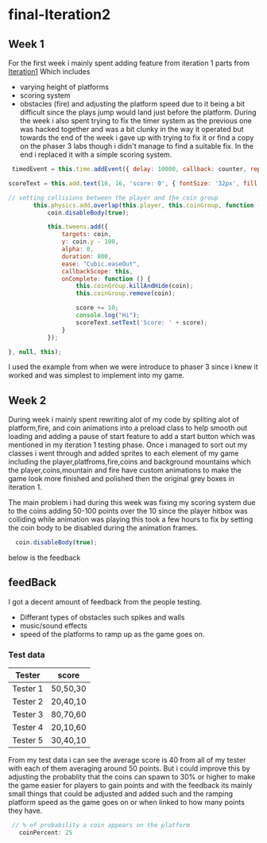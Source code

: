 # final-Iteration2
## Week 1
For the first week  i mainly spent adding feature from iteration 1 
parts from [Iteration1](https://github.com/JAX3/Runner-game-Iteration1) Which includes 
- varying height of platforms
- scoring system
- obstacles (fire)
and adjusting the platform speed due to it being a bit difficult  since the plays jump would land just before the platform.
During the week i also spent trying to fix the timer system as the previous one was hacked together and was a bit clunky in the way it operated  but towards the end of the week i gave up with trying to fix it or find a copy on the phaser 3 labs though i didn't manage to find a suitable fix. In the end i replaced it with a simple scoring system.
```javascript
 timedEvent = this.time.addEvent({ delay: 10000, callback: counter, repeat: 10, startAt: 8000 });
 ```
 ```javascript
 scoreText = this.add.text(16, 16, 'score: 0', { fontSize: '32px', fill: '#000' });
 
 // setting collisions between the player and the coin group
        this.physics.add.overlap(this.player, this.coinGroup, function (player, coin) {
            coin.disableBody(true);

            this.tweens.add({
                targets: coin,
                y: coin.y - 100,
                alpha: 0,
                duration: 800,
                ease: "Cubic.easeOut",
                callbackScope: this,
                onComplete: function () {
                    this.coinGroup.killAndHide(coin);
                    this.coinGroup.remove(coin);

                    score += 10;
                    console.log("Hi");
                    scoreText.setText('Score: ' + score);
                }
            });

}, null, this);
 ```
 I used the example from when we were introduce to phaser 3 since i knew it worked and was simplest to implement into my game.
 
 ## Week 2 
 
 During week i mainly spent rewriting alot of my code by spliting alot of  platform,fire, and coin animations into a preload class to help smooth out loading and adding a pause of start feature to add a start button which was mentioned in my iteration 1 testing  phase.
  Once i managed to  sort out my classes i went through and added sprites to each element of my game including the player,platfroms,fire,coins and background mountains which the player,coins,mountain and fire have custom animations to make the game look more finished and polished then the original grey boxes in iteration 1.
  
  
  
The main problem i had during this week was fixing my scoring system  due to the coins adding 50-100 points over the 10 since the player hitbox was colliding while animation was playing this took a few hours to fix by setting the coin body to be disabled during the animation frames.
```javascript
  coin.disableBody(true);
  ```   
  below is the feedback 
  
  ## feedBack
I got a decent amount of feedback from the people testing.
* Differant types of obstacles such spikes and walls 
* music/sound effects
* speed of the platforms to ramp up as the game goes on.


### Test data
Tester       |  score                        
------------ | -------------
Tester 1     | 50,50,30
Tester 2     | 20,40,10
Tester 3     | 80,70,60
Tester 4     | 20,10,60
Tester 5     | 30,40,10
 From my test data  i can see the average score is 40  from all of my tester with each of them averaging  around 50 points. But i could improve this by adjusting the probablity  that the coins can spawn  to 30% or higher to make the game easier for players to gain points and with the feedback its mainly small things that could be adjusted and added such and the ramping platform speed as the game goes on or when linked to how many points they have.
 ```javascript
  // % of probability a coin appears on the platform
    coinPercent: 25
```



